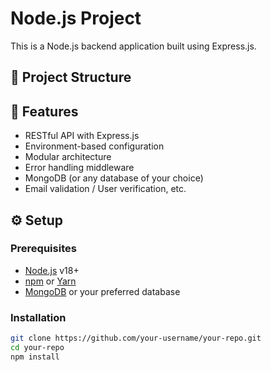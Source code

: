 # Node.js Project

This is a Node.js backend application built using Express.js.

## 📁 Project Structure


## 🚀 Features

- RESTful API with Express.js
- Environment-based configuration
- Modular architecture
- Error handling middleware
- MongoDB (or any database of your choice)
- Email validation / User verification, etc.

## ⚙️ Setup

### Prerequisites

- [Node.js](https://nodejs.org/) v18+
- [npm](https://www.npmjs.com/) or [Yarn](https://yarnpkg.com/)
- [MongoDB](https://www.mongodb.com/) or your preferred database

### Installation

```bash
git clone https://github.com/your-username/your-repo.git
cd your-repo
npm install
